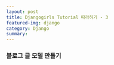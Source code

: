 ```yaml
---
layout: post
title: Djangogirls Tutorial 따라하기 - 3
featured-img: django
category: Django
summary:
---
```


### 블로그 글 모델 만들기
